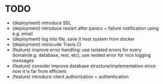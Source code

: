 # TODO

* (deployment) introduce SSL
* (deployment) introduce restart after panics + failure notification using e.g. email
* (deployment) log into file, save it host system from docker
* (deployment) introcude Travis CI
* (feature) improve error handling: use isolated errors for every domain(e.g. database, rest, etc), use nested error for nice logging messages
* (feature) consider improve database structure/implementation since now it is far from efficient
* (feature) introduce client authorization + authentication

